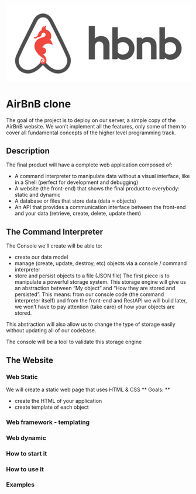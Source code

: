 ![](https://github.com/Markkimotho/AirBnB_clone/blob/master/Images/hbnb.png)

# AirBnB clone
The goal of the project is to deploy on our server, a simple copy of the AirBnB website.
We won’t implement all the features, only some of them to cover all fundamental concepts of the higher level programming track.

## Description
The final product will have a complete web application composed of:
* A command interpreter to manipulate data without a visual interface, like in a Shell (perfect for development and debugging)
* A website (the front-end) that shows the final product to everybody: static and dynamic
* A database or files that store data (data = objects)
* An API that provides a communication interface between the front-end and your data (retrieve, create, delete, update them)

## The Command Interpreter 
The Console we'll create will be able to:
* create our data model
* manage (create, update, destroy, etc) objects via a console / command interpreter
* store and persist objects to a file (JSON file)
The first piece is to manipulate a powerful storage system. This storage engine will give us an abstraction between “My object” and “How they are stored and persisted”. This means: from our console code (the command interpreter itself) and from the front-end and RestAPI we will build later, we won’t have to pay attention (take care) of how your objects are stored.

This abstraction will also allow us to change the type of storage easily without updating all of our codebase.

The console will be a tool to validate this storage engine

## The Website 

### Web Static 
We will create a static web page that uses HTML & CSS
** Goals: **
* create the HTML of your application
* create template of each object

### Web framework - templating
### Web dynamic


### How to start it 

### How to use it 

### Examples

